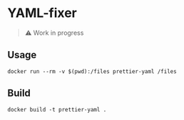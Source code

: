 # YAML-fixer

> :warning: Work in progress

## Usage

```shell
docker run --rm -v $(pwd):/files prettier-yaml /files
```

## Build

```shell
docker build -t prettier-yaml .
```